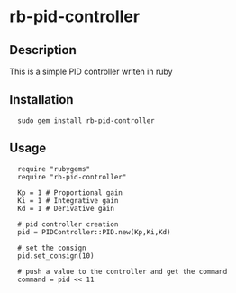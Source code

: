 rb-pid-controller
==========

Description
--------------------------------

This is a simple PID controller writen in ruby

Installation
--------------------------------

      sudo gem install rb-pid-controller
      
Usage
--------------------------------

      require "rubygems"
      require "rb-pid-controller"
      
      Kp = 1 # Proportional gain
      Ki = 1 # Integrative gain
      Kd = 1 # Derivative gain
      
      # pid controller creation
      pid = PIDController::PID.new(Kp,Ki,Kd)
      
      # set the consign
      pid.set_consign(10)
      
      # push a value to the controller and get the command
      command = pid << 11

      
